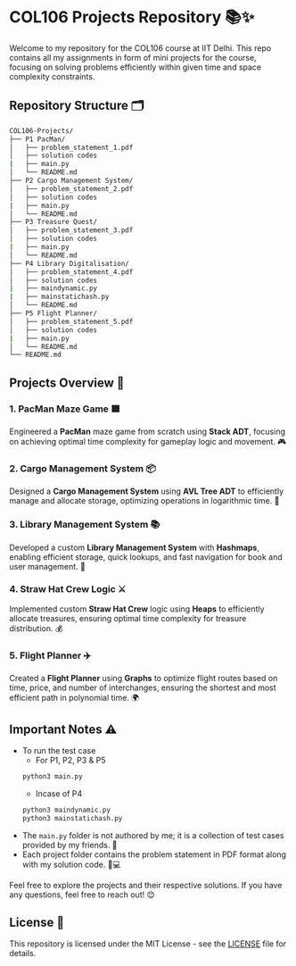 # COL106 Projects Repository 📚✨

Welcome to my repository for the COL106 course at IIT Delhi. This repo contains all my assignments in form of mini projects for the course, focusing on solving problems efficiently within given time and space complexity constraints.

## Repository Structure 🗂️
```bash 
COL106-Projects/
├── P1 PacMan/
│   ├── problem_statement_1.pdf
│   ├── solution codes
|   ├── main.py
│   └── README.md
├── P2 Cargo Management System/
│   ├── problem_statement_2.pdf
│   ├── solution codes
|   ├── main.py
│   └── README.md
├── P3 Treasure Quest/
│   ├── problem_statement_3.pdf
│   ├── solution codes
|   ├── main.py
│   └── README.md
├── P4 Library Digitalisation/
│   ├── problem_statement_4.pdf
│   ├── solution codes
|   ├── maindynamic.py
|   ├── mainstatichash.py
│   └── README.md
├── P5 Flight Planner/
│   ├── problem_statement_5.pdf
│   ├── solution codes
|   ├── main.py
│   └── README.md
└── README.md

```


## Projects Overview 📄

### 1. **PacMan Maze Game 🟩**
Engineered a **PacMan** maze game from scratch using **Stack ADT**, focusing on achieving optimal time complexity for gameplay logic and movement. 🎮

### 2. **Cargo Management System 📦**
Designed a **Cargo Management System** using **AVL Tree ADT** to efficiently manage and allocate storage, optimizing operations in logarithmic time. 🚚

### 3. **Library Management System 📚**
Developed a custom **Library Management System** with **Hashmaps**, enabling efficient storage, quick lookups, and fast navigation for book and user management. 📖

### 4. **Straw Hat Crew Logic ⚔️**
Implemented custom **Straw Hat Crew** logic using **Heaps** to efficiently allocate treasures, ensuring optimal time complexity for treasure distribution. 💰

### 5. **Flight Planner ✈️**
Created a **Flight Planner** using **Graphs** to optimize flight routes based on time, price, and number of interchanges, ensuring the shortest and most efficient path in polynomial time. 🌍


## Important Notes ⚠️
- To run the test case 
    - For P1, P2, P3 & P5
    ```bash
    python3 main.py
    ```
    - Incase of P4
    ```bash
    python3 maindynamic.py
    python3 mainstatichash.py
    ```
- The `main.py` folder is not authored by me; it is a collection of test cases provided by my friends. 🤝
- Each project folder contains the problem statement in PDF format along with my solution code. 📖💻

Feel free to explore the projects and their respective solutions. If you have any questions, feel free to reach out! 😊

## License 📜
This repository is licensed under the MIT License - see the [LICENSE](LICENSE) file for details.
